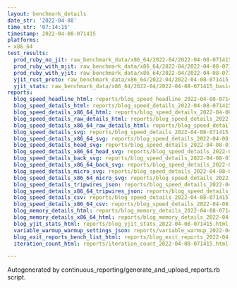 ```yaml
---
layout: benchmark_details
date_str: '2022-04-08'
time_str: '07:14:15'
timestamp: 2022-04-08-071415
platforms:
- x86_64
test_results:
  prod_ruby_no_jit: raw_benchmark_data/x86_64/2022-04/2022-04-08-071415_basic_benchmark_prod_ruby_no_jit.json
  prod_ruby_with_mjit: raw_benchmark_data/x86_64/2022-04/2022-04-08-071415_basic_benchmark_prod_ruby_with_mjit.json
  prod_ruby_with_yjit: raw_benchmark_data/x86_64/2022-04/2022-04-08-071415_basic_benchmark_prod_ruby_with_yjit.json
  yjit_rust_proto: raw_benchmark_data/x86_64/2022-04/2022-04-08-071415_basic_benchmark_yjit_rust_proto.json
  yjit_stats: raw_benchmark_data/x86_64/2022-04/2022-04-08-071415_basic_benchmark_yjit_stats.json
reports:
  blog_speed_headline_html: reports/blog_speed_headline_2022-04-08-071415.html
  blog_speed_details_html: reports/blog_speed_details_2022-04-08-071415.html
  blog_speed_details_x86_64_html: reports/blog_speed_details_2022-04-08-071415.x86_64.html
  blog_speed_details_raw_details_html: reports/blog_speed_details_2022-04-08-071415.raw_details.html
  blog_speed_details_x86_64_raw_details_html: reports/blog_speed_details_2022-04-08-071415.x86_64.raw_details.html
  blog_speed_details_svg: reports/blog_speed_details_2022-04-08-071415.svg
  blog_speed_details_x86_64_svg: reports/blog_speed_details_2022-04-08-071415.x86_64.svg
  blog_speed_details_head_svg: reports/blog_speed_details_2022-04-08-071415.head.svg
  blog_speed_details_x86_64_head_svg: reports/blog_speed_details_2022-04-08-071415.x86_64.head.svg
  blog_speed_details_back_svg: reports/blog_speed_details_2022-04-08-071415.back.svg
  blog_speed_details_x86_64_back_svg: reports/blog_speed_details_2022-04-08-071415.x86_64.back.svg
  blog_speed_details_micro_svg: reports/blog_speed_details_2022-04-08-071415.micro.svg
  blog_speed_details_x86_64_micro_svg: reports/blog_speed_details_2022-04-08-071415.x86_64.micro.svg
  blog_speed_details_tripwires_json: reports/blog_speed_details_2022-04-08-071415.tripwires.json
  blog_speed_details_x86_64_tripwires_json: reports/blog_speed_details_2022-04-08-071415.x86_64.tripwires.json
  blog_speed_details_csv: reports/blog_speed_details_2022-04-08-071415.csv
  blog_speed_details_x86_64_csv: reports/blog_speed_details_2022-04-08-071415.x86_64.csv
  blog_memory_details_html: reports/blog_memory_details_2022-04-08-071415.html
  blog_memory_details_x86_64_html: reports/blog_memory_details_2022-04-08-071415.x86_64.html
  blog_yjit_stats_html: reports/blog_yjit_stats_2022-04-08-071415.html
  variable_warmup_warmup_settings_json: reports/variable_warmup_2022-04-08-071415.warmup_settings.json
  blog_exit_reports_bench_list_html: reports/blog_exit_reports_2022-04-08-071415.bench_list.html
  iteration_count_html: reports/iteration_count_2022-04-08-071415.html

---
```

Autogenerated by continuous_reporting/generate_and_upload_reports.rb script.

